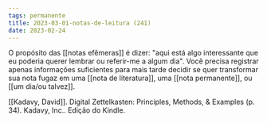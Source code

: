 ```yaml
---
tags: permanente
title: 2023-03-01-notas-de-leitura (241)
date: 2023-02-24
---
```


O propósito das [[notas efêmeras]] é dizer: "aqui está algo interessante que eu poderia querer lembrar ou referir-me a algum dia". Você precisa registrar apenas informações suficientes para mais tarde decidir se quer transformar sua nota fugaz em uma [[nota de literatura]], uma [[nota permanente]], ou [[um dia/ou talvez]].

[[Kadavy, David]]. Digital Zettelkasten: Principles, Methods, & Examples (p. 34). Kadavy, Inc.. Edição do Kindle. 
